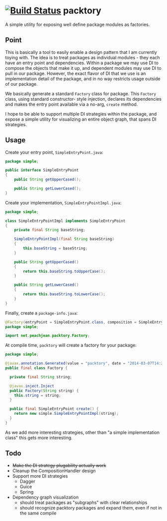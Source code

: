 [![Build Status](https://travis-ci.org/peachjean/packtory.png?branch=master)](https://travis-ci.org/peachjean/packtory)
packtory
========

A simple utility for exposing well define package modules as factories.

Point
-----

This is basically a tool to easily enable a design pattern that I am currently toying with. The idea is to treat 
packages as individual modules - they each have an entry point and dependencies. Within a package we may use DI
to compose the objects that make it up, and dependent modules may use DI to pull in our package. However, the
exact flavor of DI that we use is an implementation detail of the package, and in no way restricts usage
outside of our package.

We basically generate a standard ``Factory`` class for package. This ``Factory`` class, using standard constructor-
style injection, declares its dependencies and makes the entry point available via a no-arg, ``create`` method.

I hope to be able to support multiple DI strategies within the package, and expose a simple utility for visualizing
an entire object graph, that spans DI strategies.

Usage
-----

Create your entry point, ``SimpleEntryPoint.java``:

```java
package simple;

public interface SimpleEntryPoint
{
	public String getUpperCased();

	public String getLowerCased();
}
```

Create your implementation, ``SimpleEntryPointImpl.java``:

```java
package simple;

class SimpleEntryPointImpl implements SimpleEntryPoint
{
	private final String baseString;

	SimpleEntryPointImpl(final String baseString)
	{
		this.baseString = baseString;
	}

	public String getUpperCased()
	{
		return this.baseString.toUpperCase();
	}

	public String getLowerCased()
	{
		return this.baseString.toLowerCase();
	}
}
```

Finally, create a ``package-info.java``:

```java
@Factory(entryPoint = SimpleEntryPoint.class, composition = SimpleEntryPointImpl.class)
package simple;

import net.peachjean.packtory.Factory;
```

At compile time, ``packtory`` will create a factory for your package:

```java
package simple;

@javax.annotation.Generated(value = "packtory", date = "2014-03-07T14:21-0600")
public final class Factory {

  private final String string;

  @javax.inject.Inject
  public Factory(String string) {
    this.string = string;
  }

  public final SimpleEntryPoint create() {
    return new simple.SimpleEntryPointImpl(string);
  }
}
```

As we add more interesting strategies, other than "a simple implementation class" this gets more interesting.

Todo
----

* ~~Make the DI strategy plugability actually work~~
* Cleanup the CompositionHandler design
* Support more DI strategies
  * Dagger
  * Guice
  * Spring
* Dependency graph visualization
  * should treat packages as "subgraphs" with clear relationships
  * should recognize packtory packages and expand them, even if not in the same compile


